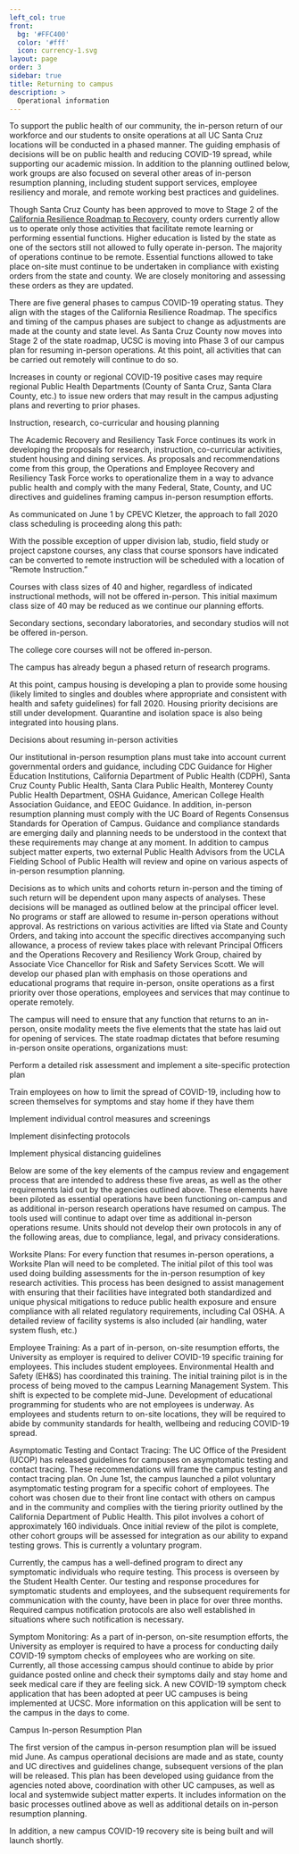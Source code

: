 ```yaml
---
left_col: true
front:
  bg: '#FFC400'
  color: '#fff'
  icon: currency-1.svg
layout: page
order: 3
sidebar: true
title: Returning to campus
description: >
  Operational information
---
```


To support the public health of our community, the in-person return of our workforce and our students to onsite operations at all UC Santa Cruz locations will be conducted in a phased manner. The guiding emphasis of decisions will be on public health and reducing COVID-19 spread, while supporting our academic mission. In addition to the planning outlined below, work groups are also focused on several other areas of in-person resumption planning, including student support services, employee resiliency and morale, and remote working best practices and guidelines. 

Though Santa Cruz County has been approved to move to Stage 2 of the [California Resilience Roadmap to Recovery](https://covid19.ca.gov/roadmap/), county orders currently allow us to operate only those activities that facilitate remote learning or performing essential functions. Higher education is listed by the state as one of the sectors still not allowed to fully operate in-person. The majority of operations continue to be remote. Essential functions allowed to take place on-site must continue to be undertaken in compliance with existing orders from the state and county. We are closely monitoring and assessing these orders as they are updated.

There are five general phases to campus COVID-19 operating status. They align with the stages of the California Resilience Roadmap. The specifics and timing of the campus phases are subject to change as adjustments are made at the county and state level. As Santa Cruz County now moves into Stage 2 of the state roadmap, UCSC is moving into Phase 3 of our campus plan for resuming in-person operations. At this point, all activities that can be carried out remotely will continue to do so. 

Increases in county or regional COVID-19 positive cases may require regional Public Health Departments (County of Santa Cruz, Santa Clara County, etc.) to issue new orders that may result in the campus adjusting plans and reverting to prior phases.


Instruction, research, co-curricular and housing planning

The Academic Recovery and Resiliency Task Force continues its work in developing the proposals for research, instruction, co-curricular activities, student housing and dining services. As proposals and recommendations come from this group, the Operations and Employee Recovery and Resiliency Task Force works to operationalize them in a way to advance public health and comply with the many Federal, State, County, and UC directives and guidelines framing campus in-person resumption efforts. 

As communicated on June 1 by CPEVC Kletzer, the approach to fall 2020 class scheduling is proceeding along this path: 

With the possible exception of upper division lab, studio, field study or project capstone courses, any class that course sponsors have indicated can be converted to remote instruction will be scheduled with a location of “Remote Instruction.”  

Courses with class sizes of 40 and higher, regardless of indicated instructional methods, will not be offered in-person. This initial maximum class size of 40 may be reduced as we continue our planning efforts.

Secondary sections, secondary laboratories, and secondary studios will not be offered in-person.

The college core courses will not be offered in-person.

The campus has already begun a phased return of research programs.

At this point, campus housing is developing a plan to provide some housing (likely limited to singles and doubles where appropriate and consistent with health and safety guidelines) for fall 2020. Housing priority decisions are still under development. Quarantine and isolation space is also being integrated into housing plans. 

Decisions about resuming in-person activities

Our institutional in-person resumption plans must take into account current governmental orders and guidance, including CDC Guidance for Higher Education Institutions, California Department of Public Health (CDPH), Santa Cruz County Public Health, Santa Clara Public Health, Monterey County Public Health Department,  OSHA Guidance, American College Health Association Guidance, and EEOC Guidance. In addition, in-person resumption planning must comply with the UC Board of Regents Consensus Standards for Operation of Campus. Guidance and compliance standards are emerging daily and planning needs to be understood in the context that these requirements may change at any moment.  In addition to campus subject matter experts, two external Public Health Advisors from the UCLA Fielding School of Public Health will review and opine on various aspects of in-person resumption planning.

Decisions as to which units and cohorts return in-person and the timing of such return will be dependent upon many aspects of analyses.  These decisions will be managed as outlined below at the principal officer level. No programs or staff are allowed to resume in-person operations without approval. As restrictions on various activities are lifted via State and County Orders, and taking into account the specific directives accompanying such allowance, a process of review takes place with relevant Principal Officers and the Operations Recovery and Resiliency Work Group, chaired by Associate Vice Chancellor for Risk and Safety Services Scott. We will develop our phased plan with emphasis on those operations and educational programs that require in-person, onsite operations as a first priority over those operations, employees and services that may continue to operate remotely.  

The campus will need to ensure that any function that returns to an in-person, onsite modality meets the five elements that the state has laid out for opening of services. The state roadmap dictates that before resuming in-person onsite operations, organizations must:

Perform a detailed risk assessment and implement a site-specific protection plan

Train employees on how to limit the spread of COVID-19, including how to screen themselves for symptoms and stay home if they have them

Implement individual control measures and screenings

Implement disinfecting protocols

Implement physical distancing guidelines

Below are some of the key elements of the campus review and engagement process that are intended to address these five areas, as well as the other requirements laid out by the agencies outlined above. These elements have been piloted as essential operations have been functioning on-campus and as additional in-person research operations have resumed on campus.  The tools used will continue to adapt over time as additional in-person operations resume.  Units should not develop their own protocols in any of the following areas, due to compliance, legal, and privacy considerations. 

Worksite Plans: For every function that resumes in-person operations, a Worksite Plan will need to be completed. The initial pilot of this tool was used doing building assessments for the in-person resumption of key research activities.  This process has been designed to assist management with ensuring that their facilities have integrated both standardized and unique physical mitigations to reduce public health exposure and ensure compliance with all related regulatory requirements, including Cal OSHA. A detailed review of facility systems is also included (air handling, water system flush, etc.)

Employee Training: As a part of in-person, on-site resumption efforts, the University as employer is required to deliver COVID-19 specific training for employees.  This includes student employees. Environmental Health and Safety (EH&S) has coordinated this training. The initial training pilot is in the process of being moved to the campus Learning Management System. This shift is expected to be complete mid-June. Development of educational programming for students who are not employees is underway. As employees and students return to on-site locations, they will be required to abide by community standards for health, wellbeing and reducing COVID-19 spread.

Asymptomatic Testing and Contact Tracing: The UC Office of the President (UCOP) has released guidelines for campuses on asymptomatic testing and contact tracing.  These recommendations will frame the campus testing and contact tracing plan. On June 1st, the campus launched a pilot voluntary asymptomatic testing program for a specific cohort of employees. The cohort was chosen due to their front line contact with others on campus and in the community and complies with the tiering priority outlined by the California Department of Public Health. This pilot involves a cohort of approximately 160 individuals. Once initial review of the pilot is complete, other cohort groups will be assessed for integration as our ability to expand testing grows. This is currently a voluntary program.

Currently, the campus has a well-defined program to direct any symptomatic individuals who require testing. This process is overseen by the Student Health Center. Our testing and response procedures for symptomatic students and employees, and the subsequent requirements for communication with the county, have been in place for over three months. Required campus notification protocols are also well established in situations where such notification is necessary.  

Symptom Monitoring: As a part of in-person, on-site resumption efforts, the University as employer is required to have a process for conducting daily COVID-19 symptom checks of employees who are working on site. Currently, all those accessing campus should continue to abide by prior guidance posted online and check their symptoms daily and stay home and seek medical care if they are feeling sick. A new COVID-19 symptom check application that has been adopted at peer UC campuses is being implemented at UCSC. More information on this application will be sent to the campus in the days to come.

Campus In-person Resumption Plan

The first version of the campus in-person resumption plan will be issued mid June. As campus operational decisions are made and as state, county and UC directives and guidelines change, subsequent versions of the plan will be released. This plan has been developed using guidance from the agencies noted above, coordination with other UC campuses, as well as local and systemwide subject matter experts. It includes information on the basic processes outlined above as well as additional details on in-person resumption planning. 

In addition, a new campus COVID-19 recovery site is being built and will launch shortly.
